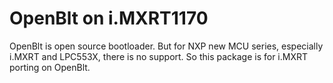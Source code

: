 # OpenBlt on i.MXRT1170
 OpenBlt is open source bootloader. But for NXP new MCU series, especially i.MXRT and LPC553X, there is no support. So this package is for i.MXRT porting on OpenBlt.
